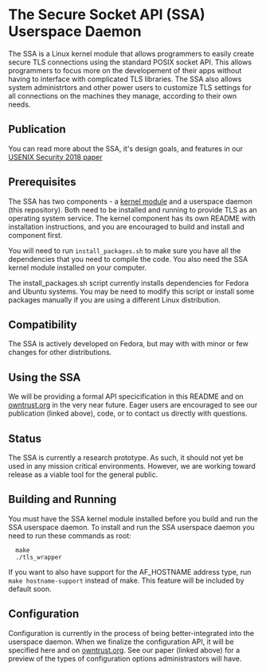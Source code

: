 # The Secure Socket API (SSA) Userspace Daemon
The SSA is a Linux kernel module that allows programmers to easily create secure TLS connections using the standard POSIX socket API. This allows programmers to focus more on the developement of their apps without having to interface with complicated TLS libraries. The SSA also allows system administrtors and other power users to customize TLS settings for all connections on the machines they manage, according to their own needs.

## Publication
You can read more about the SSA, it's design goals, and features in our [USENIX Security 2018 paper](https://www.usenix.org/conference/usenixsecurity18/presentation/oneill)

## Prerequisites
The SSA has two components - a [kernel module](https://github.com/markoneill/ssa-daemon) and a userspace daemon (this repository).
Both need to be installed and running to provide TLS as an operating system service.
The kernel component has its own README with installation instructions, and you are encouraged to build and install and component first.

You will need to run `install_packages.sh` to make sure you have all the dependencies that you need to compile the code.
You also need the SSA kernel module installed on your computer.

The install_packages.sh script currently installs dependencies for Fedora and Ubuntu systems. You may be need to modify this script or install some packages manually if you are using a different Linux distribution.

## Compatibility
The SSA is actively developed on Fedora, but may with with minor or few changes for other distributions.

## Using the SSA
We will be providing a formal API specicification in this README and on [owntrust.org](https://owntrust.org) in the very near future. Eager users are encouraged to see our publication (linked above), code, or to contact us directly with questions.

## Status
The SSA is currently a research prototype. As such, it should not yet be used in any mission critical environments. However, we are working toward release as a viable tool for the general public.

## Building and Running
You must have the SSA kernel module installed before you build and run the SSA userspace daemon.
To install and run the SSA userspace daemon you need to run these commands as root:
```
  make
  ./tls_wrapper
```

If you want to also have support for the AF_HOSTNAME address type, run `make hostname-support` instead of make.
This feature will be included by default soon.

## Configuration
Configuration is currently in the process of being better-integrated into the userspace daemon.
When we finalize the configuration API, it will be specified here and on [owntrust.org](https://owntrust.org).
See our paper (linked above) for a preview of the types of configuration options administrastors will have.
